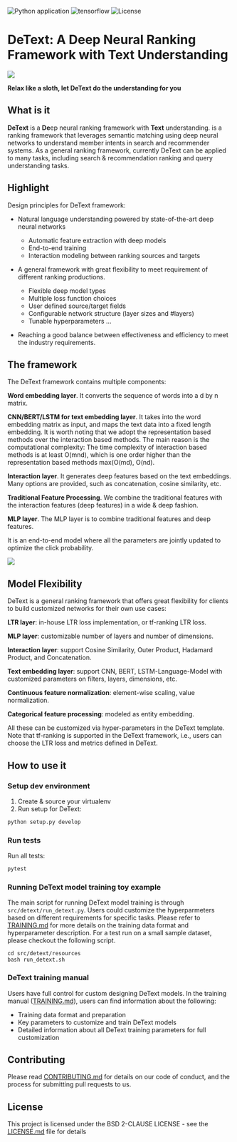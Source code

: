 ![Python application](https://github.com/linkedin/detext/workflows/Python%20application/badge.svg)  ![tensorflow](https://img.shields.io/badge/tensorflow-1.14.0-green.svg) ![License](https://img.shields.io/badge/License-BSD%202--Clause-orange.svg)

DeText: A Deep Neural Ranking Framework with Text Understanding
========

![](thumbnail_DeText.png) 

**Relax like a sloth, let DeText do the understanding for you**

## What is it
**DeText** is a **De**ep neural ranking framework with **Text** understanding.  is a ranking framework that leverages semantic matching using deep neural networks to 
understand member intents in search and recommender systems. 
As a general ranking framework, currently DeText can be applied to many tasks, 
including search & recommendation ranking and query understanding tasks.

## Highlight
Design principles for DeText framework:
* Natural language understanding powered by state-of-the-art deep neural networks
  * Automatic feature extraction with deep models
  * End-to-end training
  * Interaction modeling between ranking sources and targets
* A general framework with great flexibility to meet requirement of different ranking productions.
  * Flexible deep model types
  * Multiple loss function choices
  * User defined source/target fields
  * Configurable network structure (layer sizes and #layers)
  * Tunable hyperparameters
...
  
* Reaching a good balance between effectiveness and efficiency to meet the industry requirements.

## The framework
The DeText framework contains multiple components:

**Word embedding layer**.  It converts the sequence of words into a d by n matrix.

**CNN/BERT/LSTM for text embedding layer**.  It takes into the word embedding matrix as input, and maps the text data into a fixed length embedding.  It is worth noting that we adopt the representation based methods over the interaction based methods.  The main reason is the computational complexity: The time complexity of interaction based methods is at least O(mnd), which is one order higher than the representation based methods max(O(md), O(nd).

**Interaction layer**.  It generates deep features based on the text embeddings.  Many options are provided, such as concatenation, cosine similarity, etc.

**Traditional Feature Processing**.  We combine the traditional features with the interaction features (deep features) in a wide & deep fashion.

**MLP layer**. The MLP layer is to combine traditional features and deep features. 

It is an end-to-end model where all the parameters are jointly updated to optimize the click probability.

![](detext_model_architecture.png) 

## Model Flexibility
DeText is a general ranking framework that offers great flexibility for clients to build customized networks for their own use cases:

**LTR layer**: in-house LTR loss implementation, or tf-ranking LTR loss.

**MLP layer**: customizable number of layers and number of dimensions.

**Interaction layer**: support Cosine Similarity, Outer Product, Hadamard Product, and Concatenation.

**Text embedding layer**: support CNN, BERT, LSTM-Language-Model with customized parameters on filters, layers, dimensions, etc.

**Continuous feature normalization**: element-wise scaling, value normalization.

**Categorical feature processing**: modeled as entity embedding.

All these can be customized via hyper-parameters in the DeText template. Note that tf-ranking is supported in the DeText framework, i.e., users can choose the LTR loss and metrics defined in DeText.

## How to use it
### Setup dev environment

1. Create & source your virtualenv
1. Run setup for DeText:

```bash
python setup.py develop
```

### Run tests

Run all tests:

```bash
pytest 
```

### Running DeText model training toy example
The main script for running DeText model training is through `src/detext/run_detext.py`. Users could customize the hyperparmeters based on different requirements for specific tasks. Please refer to [TRAINING.md](TRAINING.md) for more details on the training data format and hyperparameter description. 
For a test run on a small sample dataset, please 
checkout the following script.
```$xslt
cd src/detext/resources
bash run_detext.sh
```

### DeText training manual

Users have full control for custom designing DeText models. In the training manual ([TRAINING.md](TRAINING.md)), users can find information about the following:
* Training data format and preparation
* Key parameters to customize and train DeText models
* Detailed information about all DeText training parameters for full customization
## Contributing

Please read [CONTRIBUTING.md](CONTRIBUTING.md) for details on our code of conduct, and the process for submitting pull requests to us.

## License

This project is licensed under the BSD 2-CLAUSE LICENSE - see the [LICENSE.md](LICENSE.md) file for details
